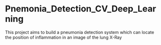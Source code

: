 # Pnemonia_Detection_CV_Deep_Learning

This project aims to build a pneumonia detection system which can locate the position of inflammation in an image of the lung X-Ray

